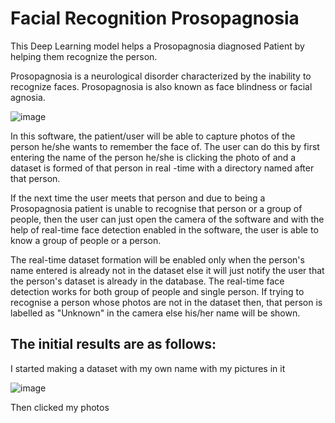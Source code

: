 # Facial Recognition Prosopagnosia
 

This Deep Learning model helps a Prosopagnosia diagnosed Patient by helping them recognize the person.

Prosopagnosia is a neurological disorder characterized by the inability to recognize faces. Prosopagnosia is also known as face blindness or facial agnosia.

![image](https://user-images.githubusercontent.com/53809748/109661549-18696700-7b90-11eb-9bb3-74c3a57ed986.png)

In this software, the patient/user will be able to capture photos of the person he/she wants to remember the face of.
The user can do this by first entering the name of the person he/she is clicking the photo of and a dataset is formed of that person in real -time with a directory named after that person. 

If the next time the user meets that person and due to being a Prosopagnosia patient is unable to recognise that person or a group of people, then the user can just open the camera of the software and with the help of real-time face detection enabled in the software, the user is able to know a group of people or a person.


The real-time dataset formation will be enabled only when the person's name entered is already not in the dataset else it will just notify the user that the person's dataset is already in the database.
The real-time face detection works for both group of people and single person. If trying to recognise a person whose photos are not in the dataset then, that person is labelled as "Unknown" in the camera else his/her name will be shown.

## The initial results are as follows:
I started making a dataset with my own name with my pictures in it

![image](https://user-images.githubusercontent.com/66245321/119335421-fb819300-bca9-11eb-812a-b515565a77e7.png)

Then clicked my photos
